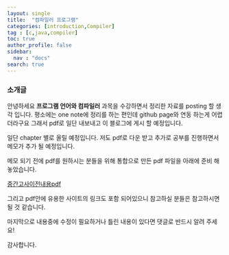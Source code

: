 ```yaml
---
layout: single
title:  "컴파일러 프로그램"
categories: [introduction,Compiler]
tag : [c,java,compiler]
toc: true
author_profile: false
sidebar:
  nav : "docs"
search: true
---
```


### 소개글 

안녕하세요  **프로그램 언어와 컴파일러** 과목을 수강하면서 정리한 자료를 posting 할 생각 입니다. 
평소에는 one note에 정리를 하는 편인데 github page와 연동 하는게 어렵 더라구요 그래서 pdf로 일단 내보내고 이 블로그에 게시 할 예정입니다. 

일단 chapter 별로 올릴 예정입니다.
저도 pdf로 다운 받고 추가로 공부를 진행하면서 메모가 추가 될 예정입니다. 

메모 되기 전에 pdf를 원하시는 분들을 위해 통합으로 만든 pdf 파일을 아래에 준비 해놓았습니다.

 

<a href="https://meang123.github.io/pdfs/compiler_onenote.pdf">중간고사이전내용pdf</a>



그리고 pdf안에 유용한 사이트의 링크도 포함 되어있으니 참고하실 분들은 참고하시면 될 것 같습니다.


마지막으로 내용중에 수정이 필요하거나 틀린 내용이 있다면 댓글로 반드시 알려 주세요!

감사합니다. 
